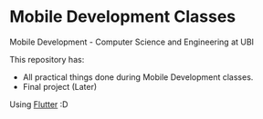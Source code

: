 # Mobile Development Classes
Mobile Development - Computer Science and Engineering at UBI

This repository has:

- All practical things done during Mobile Development classes.
- Final project (Later)

Using [Flutter](https://docs.flutter.dev/get-started/install) :D
